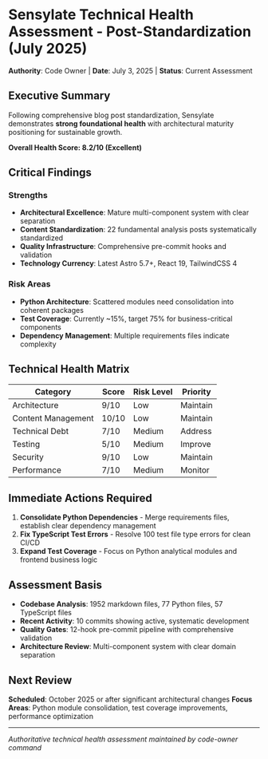 # Sensylate Technical Health Assessment - Post-Standardization (July 2025)

**Authority**: Code Owner | **Date**: July 3, 2025 | **Status**: Current Assessment

## Executive Summary

Following comprehensive blog post standardization, Sensylate demonstrates **strong foundational health** with architectural maturity positioning for sustainable growth.

**Overall Health Score: 8.2/10 (Excellent)**

## Critical Findings

### Strengths
- **Architectural Excellence**: Mature multi-component system with clear separation
- **Content Standardization**: 22 fundamental analysis posts systematically standardized
- **Quality Infrastructure**: Comprehensive pre-commit hooks and validation
- **Technology Currency**: Latest Astro 5.7+, React 19, TailwindCSS 4

### Risk Areas
- **Python Architecture**: Scattered modules need consolidation into coherent packages
- **Test Coverage**: Currently ~15%, target 75% for business-critical components
- **Dependency Management**: Multiple requirements files indicate complexity

## Technical Health Matrix

| Category | Score | Risk Level | Priority |
|----------|-------|------------|----------|
| Architecture | 9/10 | Low | Maintain |
| Content Management | 10/10 | Low | Maintain |
| Technical Debt | 7/10 | Medium | Address |
| Testing | 5/10 | Medium | Improve |
| Security | 9/10 | Low | Maintain |
| Performance | 7/10 | Medium | Monitor |

## Immediate Actions Required

1. **Consolidate Python Dependencies** - Merge requirements files, establish clear dependency management
2. **Fix TypeScript Test Errors** - Resolve 100 test file type errors for clean CI/CD
3. **Expand Test Coverage** - Focus on Python analytical modules and frontend business logic

## Assessment Basis

- **Codebase Analysis**: 1952 markdown files, 77 Python files, 57 TypeScript files
- **Recent Activity**: 10 commits showing active, systematic development
- **Quality Gates**: 12-hook pre-commit pipeline with comprehensive validation
- **Architecture Review**: Multi-component system with clear domain separation

## Next Review

**Scheduled**: October 2025 or after significant architectural changes
**Focus Areas**: Python module consolidation, test coverage improvements, performance optimization

---
*Authoritative technical health assessment maintained by code-owner command*
